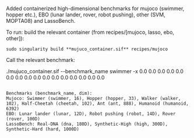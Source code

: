 Added containerized high-dimensional benchmarks for mujoco (swimmer, hopper etc.), EBO (lunar lander, rover, robot pushing), other (SVM, MOPTA08) and LassoBench.

To run:
build the relevant container (from recipes/[mujoco, lasso, ebo, other]):

```
sudo singularity build **mujuco_container.sif** recipes/mujoco
```

Call the relevant benchmark:


./mujuco_container.sif --benchmark_name swimmer -x 0.0 0.0 0.0 0.0 0.0 0.0 0.0 0.0 0.0 0.0 0.0 0.0 0.0 0.0 0.0 0.0
```

Benchmarks (benchmark_name, dim):
Mujoco: Swimmer (swimmer, 16), Hopper (hopper, 33), Walker (walker, 102), Half-Cheetah (cheetah, 102), Ant (ant, 888), Humanoid (humanoid, 6392)
EBO: Lunar lander (lunar, 12D), Robot pushing (robot, 14D), Rover (rover, 100D)
LassoBench: Real-DNA (dna, 180D), Synthetic-High (high, 300D), Synthetic-Hard (hard, 1000D)